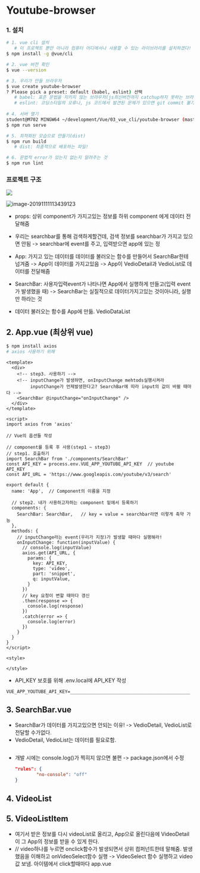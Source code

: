 # Youtube-browser

### 1. 설치

```bash
# 1. vue cli 설치
   # 이 프로젝트 뿐만 아니라 컴퓨터 어디에서나 사용할 수 있는 라이브러리를 설치하겠다! -> -g
$ npm install -g @vue/cli

# 2. vue 버전 확인
$ vue --version

# 3. 우리가 만들 브라우저
$ vue create youtube-browser
? Please pick a preset: default (babel, eslint) 선택
   # babel: 표준 문법을 지키지 않는 브라우저(js최신버전까지 catchup하지 못하는 브라우저)들을 옛날 문법으로                 바꿔줘서 인식하게 해줌
   # eslint: 코딩스타일의 오류나, js 코드에서 발견된 문제가 있으면 git commit 불가
   
# 4. 서버 열기
student@M702 MINGW64 ~/development/Vue/03_vue_cli/youtube-browser (master)
$ npm run serve

# 5. 최적화된 모습으로 만들기(dist)
$ npm run build
   # dist: 최종적으로 배포하는 파일!

# 6. 문법적 error가 있는지 없는지 알려주는 것
$ npm run lint
```



### 프로젝트 구조

![](C:\Users\student\AppData\Roaming\Typora\typora-user-images\image-20191111113457458.png)

![image-20191111113439123](C:\Users\student\AppData\Roaming\Typora\typora-user-images\image-20191111113439123.png)

- props: 상위 component가 가지고있는 정보를 하위 component 에게 데이터 전달해줌
- 우리는 searchbar를 통해 검색하게할건데, 검색 정보를 searchbar가 가지고 있으면 안됨 -> searchbar에 event를 주고, 입력받으면 app에 있는 정
- App: 가지고 있는 데이터를 데이터를 불러오는 함수를 만들어서 SearchBar한테 넘겨줌 -> App이 데이터를 가지고있음 -> App이 VedioDetail과 VedioList로 데이터를 전달해줌
- SearchBar: 사용자입력event가 나타나면 App에서 실행하게 만들고(입력 event가 발생했을 때) -> SearchBar는 실질적으로 데이터가지고있는 것이아니라, 실행만 하라는 것

- 데이터 불러오는 함수를 App에 만듦. VedioDataList

  

## 2. App.vue (최상위 vue)

```bash
$ npm install axios
# axios 사용하기 위해
```



```vue
<template>
  <div>
    <!-- step3. 사용하기 -->
    <!-- inputChange가 발생하면, onInputChange mehtods실행시켜라
         inputChange가 언제발생한다고? SearchBar에 따라 input의 값이 바뀔 때마다 -->
    <SearchBar @inputChange="onInputChange" />
  </div>
</template>

<script>
import axios from 'axios'

// Vue의 옵션들 작성

// component를 등록 후 사용(step1 ~ step3)
// step1. 호출하기
import SearchBar from './components/SearchBar'
const API_KEY = process.env.VUE_APP_YOUTUBE_API_KEY  // youtube API_KEY
const API_URL = 'https://www.googleapis.com/youtube/v3/search'

export default {
  name: 'App',  // Component의 이름을 지정

  // step2. 내가 사용하고자하는 component 밑에서 등록하기
  components: {
    SearchBar: SearchBar,   // key = value = searchbar라면 이렇게 축약 가능
  },
  methods: {
    // inputChange라는 event(우리가 지정)가 발생할 때마다 실행해라!
    onInputChange: function(inputValue) {
      // console.log(inputValue)
      axios.get(API_URL, {
        params: {
          key: API_KEY,
          type: 'video',
          part: 'snippet',
          q: inputValue,
        }
      })
      // key 요청이 변할 때마다 갱신
      .then(response => {
        console.log(response)
      })
      .catch(error => {
        console.log(error)
      })
    }
  }
}
</script>

<style>

</style>
```



- API_KEY 보호를 위해 .env.local에 API_KEY 작성

```
VUE_APP_YOUTUBE_API_KEY=_____________________________________________
```



## 3. SearchBar.vue

- SearchBar가 데이터를 가지고있으면 안되는 이유! -> VedioDetail, VedioList로 전달할 수가없다. 
-  VedioDetail, VedioList는 데이터를 필요로함.

```vue

```

- 개발 시에는 console.log()가 찍히지 않으면 불편  -> package.json에서 수정

  ```json
  "rules": {
          "no-console": "off"
  }
  ```

  



## 4. VideoList



## 5. VideoListItem

- 여기서 받은 정보를 다시 videoList로 올리고, App으로 올린다음에 VideoDetail이 그 App의 정보를 받을 수 있게 한다.
- // video하나를 누르면 onclick함수가 발생되면서 상위 컴퍼넌트한테 말해줌. 발생했음을 이해하고 onVideoSelect함수 실행 -> VideoSelect 함수 실행하고 video값 보냄. 아이템에서 click할때마다 app.vue

